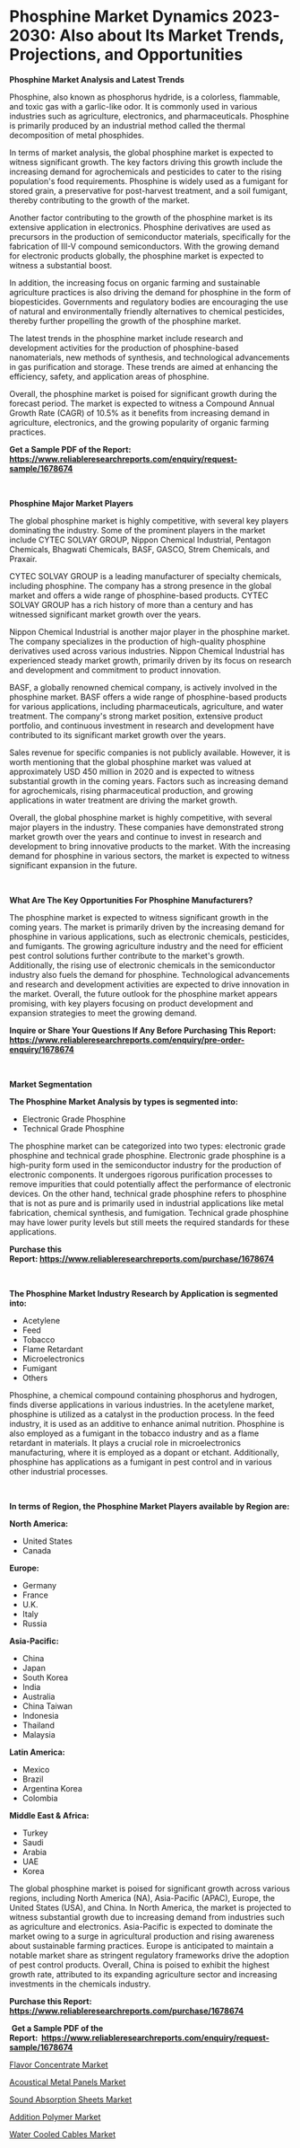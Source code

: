 <p><h1>Phosphine Market Dynamics 2023-2030: Also about Its Market Trends, Projections, and Opportunities</h1></p><p><strong>Phosphine Market Analysis and Latest Trends</strong></p>
<p><p>Phosphine, also known as phosphorus hydride, is a colorless, flammable, and toxic gas with a garlic-like odor. It is commonly used in various industries such as agriculture, electronics, and pharmaceuticals. Phosphine is primarily produced by an industrial method called the thermal decomposition of metal phosphides.</p><p>In terms of market analysis, the global phosphine market is expected to witness significant growth. The key factors driving this growth include the increasing demand for agrochemicals and pesticides to cater to the rising population's food requirements. Phosphine is widely used as a fumigant for stored grain, a preservative for post-harvest treatment, and a soil fumigant, thereby contributing to the growth of the market.</p><p>Another factor contributing to the growth of the phosphine market is its extensive application in electronics. Phosphine derivatives are used as precursors in the production of semiconductor materials, specifically for the fabrication of III-V compound semiconductors. With the growing demand for electronic products globally, the phosphine market is expected to witness a substantial boost.</p><p>In addition, the increasing focus on organic farming and sustainable agriculture practices is also driving the demand for phosphine in the form of biopesticides. Governments and regulatory bodies are encouraging the use of natural and environmentally friendly alternatives to chemical pesticides, thereby further propelling the growth of the phosphine market.</p><p>The latest trends in the phosphine market include research and development activities for the production of phosphine-based nanomaterials, new methods of synthesis, and technological advancements in gas purification and storage. These trends are aimed at enhancing the efficiency, safety, and application areas of phosphine.</p><p>Overall, the phosphine market is poised for significant growth during the forecast period. The market is expected to witness a Compound Annual Growth Rate (CAGR) of 10.5% as it benefits from increasing demand in agriculture, electronics, and the growing popularity of organic farming practices.</p></p>
<p><strong>Get a Sample PDF of the Report:&nbsp; <a href="https://www.reliableresearchreports.com/enquiry/request-sample/1678674">https://www.reliableresearchreports.com/enquiry/request-sample/1678674</a></strong></p>
<p>&nbsp;</p>
<p><strong>Phosphine Major Market Players</strong></p>
<p><p>The global phosphine market is highly competitive, with several key players dominating the industry. Some of the prominent players in the market include CYTEC SOLVAY GROUP, Nippon Chemical Industrial, Pentagon Chemicals, Bhagwati Chemicals, BASF, GASCO, Strem Chemicals, and Praxair.</p><p>CYTEC SOLVAY GROUP is a leading manufacturer of specialty chemicals, including phosphine. The company has a strong presence in the global market and offers a wide range of phosphine-based products. CYTEC SOLVAY GROUP has a rich history of more than a century and has witnessed significant market growth over the years. </p><p>Nippon Chemical Industrial is another major player in the phosphine market. The company specializes in the production of high-quality phosphine derivatives used across various industries. Nippon Chemical Industrial has experienced steady market growth, primarily driven by its focus on research and development and commitment to product innovation.</p><p>BASF, a globally renowned chemical company, is actively involved in the phosphine market. BASF offers a wide range of phosphine-based products for various applications, including pharmaceuticals, agriculture, and water treatment. The company's strong market position, extensive product portfolio, and continuous investment in research and development have contributed to its significant market growth over the years.</p><p>Sales revenue for specific companies is not publicly available. However, it is worth mentioning that the global phosphine market was valued at approximately USD 450 million in 2020 and is expected to witness substantial growth in the coming years. Factors such as increasing demand for agrochemicals, rising pharmaceutical production, and growing applications in water treatment are driving the market growth.</p><p>Overall, the global phosphine market is highly competitive, with several major players in the industry. These companies have demonstrated strong market growth over the years and continue to invest in research and development to bring innovative products to the market. With the increasing demand for phosphine in various sectors, the market is expected to witness significant expansion in the future.</p></p>
<p>&nbsp;</p>
<p><strong>What Are The Key Opportunities For Phosphine Manufacturers?</strong></p>
<p><p>The phosphine market is expected to witness significant growth in the coming years. The market is primarily driven by the increasing demand for phosphine in various applications, such as electronic chemicals, pesticides, and fumigants. The growing agriculture industry and the need for efficient pest control solutions further contribute to the market's growth. Additionally, the rising use of electronic chemicals in the semiconductor industry also fuels the demand for phosphine. Technological advancements and research and development activities are expected to drive innovation in the market. Overall, the future outlook for the phosphine market appears promising, with key players focusing on product development and expansion strategies to meet the growing demand.</p></p>
<p><strong>Inquire or Share Your Questions If Any Before Purchasing This Report: <a href="https://www.reliableresearchreports.com/enquiry/pre-order-enquiry/1678674">https://www.reliableresearchreports.com/enquiry/pre-order-enquiry/1678674</a></strong></p>
<p>&nbsp;</p>
<p><strong>Market Segmentation</strong></p>
<p><strong>The Phosphine Market Analysis by types is segmented into:</strong></p>
<p><ul><li>Electronic Grade Phosphine</li><li>Technical Grade Phosphine</li></ul></p>
<p><p>The phosphine market can be categorized into two types: electronic grade phosphine and technical grade phosphine. Electronic grade phosphine is a high-purity form used in the semiconductor industry for the production of electronic components. It undergoes rigorous purification processes to remove impurities that could potentially affect the performance of electronic devices. On the other hand, technical grade phosphine refers to phosphine that is not as pure and is primarily used in industrial applications like metal fabrication, chemical synthesis, and fumigation. Technical grade phosphine may have lower purity levels but still meets the required standards for these applications.</p></p>
<p><strong>Purchase this Report:&nbsp;<a href="https://www.reliableresearchreports.com/purchase/1678674">https://www.reliableresearchreports.com/purchase/1678674</a></strong></p>
<p>&nbsp;</p>
<p><strong>The Phosphine Market Industry Research by Application is segmented into:</strong></p>
<p><ul><li>Acetylene</li><li>Feed</li><li>Tobacco</li><li>Flame Retardant</li><li>Microelectronics</li><li>Fumigant</li><li>Others</li></ul></p>
<p><p>Phosphine, a chemical compound containing phosphorus and hydrogen, finds diverse applications in various industries. In the acetylene market, phosphine is utilized as a catalyst in the production process. In the feed industry, it is used as an additive to enhance animal nutrition. Phosphine is also employed as a fumigant in the tobacco industry and as a flame retardant in materials. It plays a crucial role in microelectronics manufacturing, where it is employed as a dopant or etchant. Additionally, phosphine has applications as a fumigant in pest control and in various other industrial processes.</p></p>
<p>&nbsp;</p>
<p><strong>In terms of Region, the Phosphine Market Players available by Region are:</strong></p>
<p>
    <p> <strong> North America: </strong>
        <ul>
            <li>United States</li>
            <li>Canada</li>
        </ul>
        </p> 
    <p> <strong> Europe: </strong>
        <ul>
            <li>Germany</li>
            <li>France</li>
            <li>U.K.</li>
            <li>Italy</li>
            <li>Russia</li>
        </ul>
        </p> 
    <p> <strong> Asia-Pacific: </strong>
        <ul>
            <li>China</li>
            <li>Japan</li>
            <li>South Korea</li>
            <li>India</li>
            <li>Australia</li>
            <li>China Taiwan</li>
            <li>Indonesia</li>
            <li>Thailand</li>
            <li>Malaysia</li>
        </ul>
        </p> 
    <p> <strong> Latin America: </strong>
        <ul>
            <li>Mexico</li>
            <li>Brazil</li>
            <li>Argentina Korea</li>
            <li>Colombia</li>
        </ul>
        </p> 
    <p> <strong> Middle East & Africa: </strong>
        <ul>
            <li>Turkey</li>
            <li>Saudi</li>
            <li>Arabia</li>
            <li>UAE</li>
            <li>Korea</li>
        </ul>
    </p>
    </p>
<p><p>The global phosphine market is poised for significant growth across various regions, including North America (NA), Asia-Pacific (APAC), Europe, the United States (USA), and China. In North America, the market is projected to witness substantial growth due to increasing demand from industries such as agriculture and electronics. Asia-Pacific is expected to dominate the market owing to a surge in agricultural production and rising awareness about sustainable farming practices. Europe is anticipated to maintain a notable market share as stringent regulatory frameworks drive the adoption of pest control products. Overall, China is poised to exhibit the highest growth rate, attributed to its expanding agriculture sector and increasing investments in the chemicals industry.</p></p>
<p><strong>Purchase this Report: <a href="https://www.reliableresearchreports.com/purchase/1678674">https://www.reliableresearchreports.com/purchase/1678674</a></strong></p>
<p>&nbsp;<strong>Get a Sample PDF of the Report:&nbsp;&nbsp;<a href="https://www.reliableresearchreports.com/enquiry/request-sample/1678674">https://www.reliableresearchreports.com/enquiry/request-sample/1678674</a></strong></p>
<p><strong></strong></p>
<p><p><a href="https://github.com/mahnoor2003/Market-Research-Report-List-1/blob/main/flavor-concentrate-market.md">Flavor Concentrate Market</a></p><p><a href="https://github.com/marloy8/Market-Research-Report-List-1/blob/main/acoustical-metal-panels-market.md">Acoustical Metal Panels Market</a></p><p><a href="https://github.com/abdelrhmankishk22/Market-Research-Report-List-1/blob/main/sound-absorption-sheets-market.md">Sound Absorption Sheets Market</a></p><p><a href="https://github.com/maliyahmorrow6654/Market-Research-Report-List-1/blob/main/addition-polymer-market.md">Addition Polymer Market</a></p><p><a href="https://github.com/aliciawhite5576/Market-Research-Report-List-1/blob/main/water-cooled-cables-market.md">Water Cooled Cables Market</a></p></p>